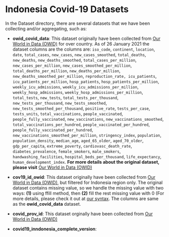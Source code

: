 # Indonesia Covid-19 Datasets

In the Dataset directory, there are several datasets that we have been collecting and/or aggregating, such as:
- __owid_covid_data__: This dataset originally have been collected from [Our World in Data (OWID)](https://ourworldindata.org/) for over country. As of 26 January 2021 the dataset columns are the columns are: 
`iso_code`, `continent`, `location`, `date`, `total_cases`, `new_cases`, `new_cases_smoothed`, `total_deaths`, `new_deaths`, 
`new_deaths_smoothed`, `total_cases_per_million`, `new_cases_per_million`, `new_cases_smoothed_per_million`, `total_deaths_per_million`, `new_deaths_per_million`, 
`new_deaths_smoothed_per_million`, `reproduction_rate, icu_patients`, `icu_patients_per_million`, `hosp_patients`, `hosp_patients_per_million`, `weekly_icu_admissions`, 
`weekly_icu_admissions_per_million`, `weekly_hosp_admissions`, `weekly_hosp_admissions_per_million`, `total_tests`, `new_tests`, `total_tests_per_thousand`,
`new_tests_per_thousand`, `new_tests_smoothed`, `new_tests_smoothed_per_thousand`, `positive_rate`, `tests_per_case`, `tests_units`, `total_vaccinations`, `people_vaccinated`, 
`people_fully_vaccinated`, `new_vaccinations`, `new_vaccinations_smoothed`, `total_vaccinations_per_hundred`, `people_vaccinated_per_hundred`, `people_fully_vaccinated_per_hundred`, 
`new_vaccinations_smoothed_per_million`, `stringency_index`, `population`, `population_density`, `median_age`, `aged_65_older`, `aged_70_older`, `gdp_per_capita`, 
`extreme_poverty`, `cardiovasc_death_rate`, `diabetes_prevalence`, `female_smokers`, `male_smokers`, `handwashing_facilities`, `hospital_beds_per_thousand`, `life_expectancy`, 
`human_development_index`. 
__For more details about the original dataset, please visit__ [Our World in Data (OWID)](https://github.com/owid/covid-19-data/tree/master/public/data)

- __cov19_id_owid__: This dataset originally have been collected from [Our World in Data (OWID)](https://ourworldindata.org/), but filtered for Indonesia region only. 
The original dataset contains missing value, so we handle the missing value with two ways: __(1)__ using ffill method, then __(2)__ fill the rest missing value with 0 
(For more details, please check it out at [our syntax](/Syntax/Covid19_ID_owid.ipynb). The columns are same as the __owid_covid_data__ dataset.

- __covid_prov_id__: This dataset orginally have been collected from [Our World in Data (OWID)](https://covid19.go.id/)

- __covid19_inndonesia_complete_version__:

